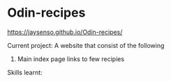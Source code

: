 # Odin-recipes

https://jaysenso.github.io/Odin-recipes/

Current project: A website that consist of the following

1. Main index page
    links to few recipies



Skills learnt:
